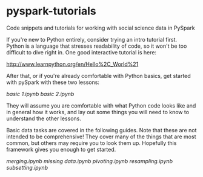 # pyspark-tutorials
Code snippets and tutorials for working with social science data in PySpark

If you're new to Python entirely, consider trying an intro tutorial first.  
Python is a language that stresses readability of code, so it won't be too
difficult to dive right in.  One good interactive tutorial is here:

http://www.learnpython.org/en/Hello%2C_World%21

After that, or if you're already comfortable with Python basics, get started
with pySpark with these two lessons:

_basic 1.ipynb_
_basic 2.ipynb_ 

They will assume you are comfortable with what Python code looks like and in
general how it works, and lay out some things you will need to know to 
understand the other lessons.

Basic data tasks are covered in the following guides.  Note that these are not
intended to be comprehensive!  They cover many of the things that are most
common, but others may require you to look them up.  Hopefully this framework
gives you enough to get started.

_merging.ipynb_
_missing data.ipynb_
_pivoting.ipynb_
_resampling.ipynb_
_subsetting.ipynb_

